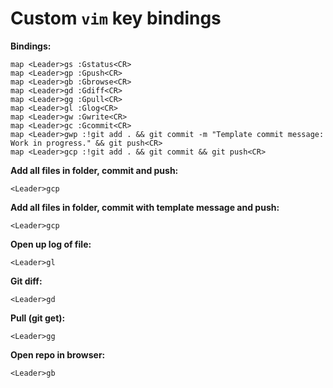 # Custom `vim` key bindings

**Bindings:**

~~~~
map <Leader>gs :Gstatus<CR>
map <Leader>gp :Gpush<CR>
map <Leader>gb :Gbrowse<CR>
map <Leader>gd :Gdiff<CR>
map <Leader>gg :Gpull<CR>
map <Leader>gl :Glog<CR>
map <Leader>gw :Gwrite<CR>
map <Leader>gc :Gcommit<CR>
map <Leader>gwp :!git add . && git commit -m "Template commit message: Work in progress." && git push<CR>
map <Leader>gcp :!git add . && git commit && git push<CR>
~~~~

**Add all files in folder, commit and push:**

~~~~
<Leader>gcp
~~~~

**Add all files in folder, commit with template message and push:**

~~~~
<Leader>gcp
~~~~

**Open up log of file:**

~~~~
<Leader>gl
~~~~

**Git diff:**

~~~~
<Leader>gd
~~~~

**Pull (git get):**

~~~~
<Leader>gg
~~~~

**Open repo in browser:**

~~~~
<Leader>gb
~~~~
